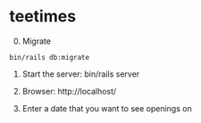 # teetimes

0. Migrate
```
bin/rails db:migrate
```

1. Start the server: bin/rails server

2. Browser: http://localhost/

3. Enter a date that you want to see openings on